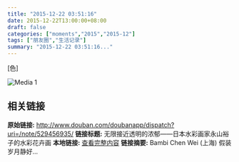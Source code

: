 ```yaml
---
title: "2015-12-22 03:51:16"
date: 2015-12-22T13:00:00+08:00
draft: false
categories: ["moments","2015","2015-12"]
tags: ["朋友圈","生活记录"]
summary: "2015-12-22 03:51:16..."
---
```


[色]

![Media 1](/Moments/photos/2015-12-22/201512220351160.jpg)

## 相关链接

**原始链接:** http://www.douban.com/doubanapp/dispatch?uri=/note/529456935/
**链接标题:** 无限接近透明的浓郁——日本水彩画家永山裕子的水彩花卉画
**本地链接:** [查看完整内容](/link_content/2015/12/2015-12-22-3/link_content/)
**链接摘要:** Bambi Chen Wei
        (上海)
    假装岁月静好...


